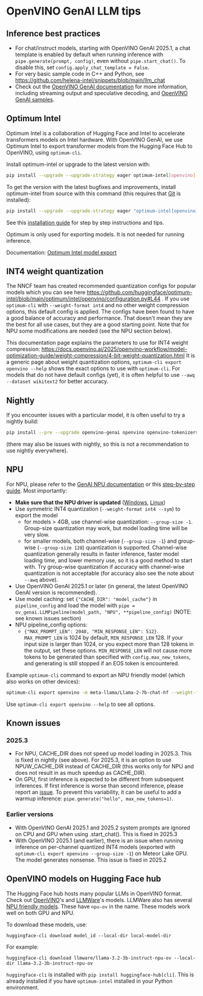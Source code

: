 # OpenVINO GenAI LLM tips

## Inference best practices

- For chat/instruct models, starting with OpenVINO GenAI 2025.1, a chat template is enabled by default when running inference with `pipe.generate(prompt, config)`, even without `pipe.start_chat()`. 
To disable this, set `config.apply_chat_template = False`.
- For very basic sample code in C++ and Python, see https://github.com/helena-intel/snippets/blob/main/llm_chat
- Check out the [OpenVINO GenAI documentation](https://docs.openvino.ai/2025/openvino-workflow-generative/inference-with-genai.html) for more information, including streaming output and speculative decoding, and [OpenVINO GenAI samples](https://github.com/openvinotoolkit/openvino.genai/tree/master/samples/python/text_generation).

## Optimum Intel

Optimum Intel is a collaboration of Hugging Face and Intel to accelerate transformers models on Intel hardware. With OpenVINO GenAI, we use Optimum Intel to export transformer models
from the Hugging Face Hub to OpenVINO, using `optimum-cli`.

Install optimum-intel or upgrade to the latest version with:

```sh
pip install --upgrade --upgrade-strategy eager optimum-intel[openvino]
```

To get the version with the latest bugfixes and improvements, install optimum-intel from source with this command (this requires that [Git](https://git-scm.com/downloads) is installed):

```sh
pip install --upgrade --upgrade-strategy eager "optimum-intel[openvino]"@git+https://github.com/huggingface/optimum-intel.git
```

See this [installation
guide](https://github.com/helena-intel/optimum-intel/wiki/OpenVINO-Integration-Installation-Guide) for step by step
instructions and tips.

Optimum is only used for exporting models. It is not needed for running inference.

Documentation: [Optimum Intel model export](https://huggingface.co/docs/optimum/main/intel/openvino/export)

## INT4 weight quantization

The NNCF team has created recommended quantization configs for popular models which you can see here
https://github.com/huggingface/optimum-intel/blob/main/optimum/intel/openvino/configuration.py#L44 . If you use
`optimum-cli` with `--weight-format int4` and no other weight compression options, this default config is applied. The
configs have been found to have a good balance of accuracy and performance. That doesn't mean they are the best for all
use cases, but they are a good starting point. Note that for NPU some modifications are needed (see the NPU section below).

This documentation page explains the parameters to use for INT4 weight compression: https://docs.openvino.ai/2025/openvino-workflow/model-optimization-guide/weight-compression/4-bit-weight-quantization.html
It is a generic page about weight quantization options, `optimum-cli export openvino --help` shows the exact options to use with `optimum-cli`.
For models that do not have default configs (yet), it is often helpful to use `--awq --dataset wikitext2` for better accuracy.

## Nightly

If you encounter issues with a particular model, it is often useful to try a nightly build:

```sh
pip install --pre --upgrade openvino-genai openvino openvino-tokenizers --extra-index-url https://storage.openvinotoolkit.org/simple/wheels/nightly
```

(there may also be issues with nightly, so this is not a recommendation to use nightly everywhere).

## NPU

For NPU, please refer to the [GenAI NPU documentation](https://docs.openvino.ai/2025/openvino-workflow-generative/inference-with-genai/inference-with-genai-on-npu.html) or this [step-by-step guide](https://github.com/helena-intel/readmes/blob/main/openvino_llm_model_export_npu.md). Most importantly:
- **Make sure that the NPU driver is updated** ([Windows](https://www.intel.com/content/www/us/en/download/794734/intel-npu-driver-windows.html), [Linux](https://github.com/intel/linux-npu-driver/releases))
- Use symmetric INT4 quantization (`--weight-format int4 --sym`) to export the model
  - for models > 4GB, use channel-wise quantization: `--group-size -1`. Group-size quantization may work, but model loading time will be very slow.
  - for smaller models, both channel-wise (`--group-size -1`) and group-wise (`--group-size 128`) quantization is supported. Channel-wise quantization generally results in faster inference, faster model loading time, and lower memory use, so it is a good method to start with. Try group-wise quantization if accuracy with channel-wise quantization is not acceptable (for accuracy also see the note about `--awq` above). 
- Use OpenVINO GenAI 2025.1 or later (in general, the latest OpenVINO GenAI version is recommended).
- Use model caching: set `{"CACHE_DIR": "model_cache"}` in `pipeline_config` and load the model with  `pipe = ov_genai.LLMPipeline(model_path, "NPU", **pipeline_config)` (NOTE: see known issues section)
- NPU pipeline_config options:
  - `{"MAX_PROMPT_LEN": 2048, "MIN_RESPONSE_LEN": 512}`. `MAX_PROMPT_LEN` is 1024 by default, `MIN_RESPONSE_LEN` 128. If your input size is larger than 1024, or you expect more than 128 tokens in the output, set these options. `MIN_RESPONSE_LEN` will not cause more tokens to be generated than specified with `config.max_new_tokens`, and generating is still stopped if an EOS token is encountered.


Example `optimum-cli` command to export an NPU friendly model (which also works on other devices):

```sh
optimum-cli export openvino -m meta-llama/Llama-2-7b-chat-hf --weight-format int4 --sym --group-size -1 --ratio 1.0 --awq --scale-estimation --dataset wikitext2 Llama-2-7b-chat-hf-ov-int4
```

Use `optimum-cli export openvino --help` to see all options.

## Known issues

### 2025.3

- For NPU, CACHE_DIR does not speed up model loading in 2025.3. This is fixed in nightly (see above). For 2025.3, it is an option to use NPUW_CACHE_DIR instead of CACHE_DIR (this works only for NPU and does not result in as much speedup as CACHE_DIR).
- On GPU, first inference is expected to be different from subsequent inferences. If first inference is worse than second inference, please report an [issue](https://github.com/openvinotoolkit/openvino/issues). To prevent this variability, it can be useful to add a warmup inference: `pipe.generate("hello", max_new_tokens=1)`.

### Earlier versions

- With OpenVINO GenAI 2025.1 and 2025.2 system prompts are ignored on CPU and GPU when using .start_chat(). This is fixed in 2025.3 
- With OpenVINO 2025.1 (and earlier), there is an issue when running inference on per-channel quantized INT4 models (exported with `optimum-cli export openvino --group-size -1`) on Meteor Lake GPU. The model generates nonsense. This issue is fixed in 2025.2

## OpenVINO models on Hugging Face hub

The Hugging Face hub hosts many popular LLMs in OpenVINO format. Check out [OpenVINO](https://huggingface.co/OpenVINO)'s and [LLMWare](https://huggingface.co/llmware/models?search=ov)'s models. LLMWare also has several [NPU friendly models](https://huggingface.co/llmware/models?search=npu). These have `npu-ov` in the name. These models work well on both GPU and NPU.

To download these models, use:

```
huggingface-cli download model_id --local-dir local-model-dir
```
For example:
```
huggingface-cli download llmware/llama-3.2-3b-instruct-npu-ov --local-dir llama-3.2-3b-instruct-npu-ov
```

`huggingface-cli` is installed with `pip install huggingface-hub[cli]`. This is already installed if you have `optimum-intel` installed in your Python environment.
